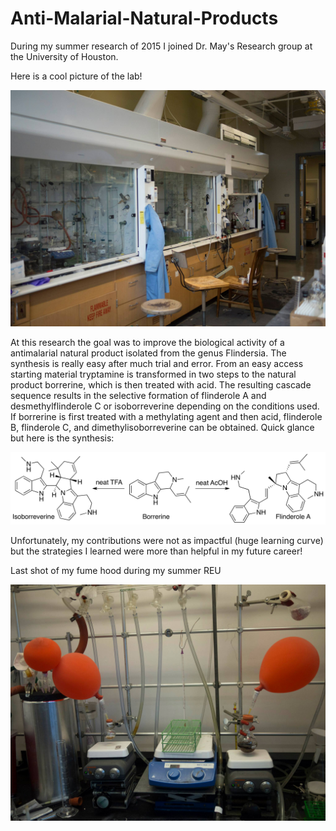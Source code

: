 # Anti-Malarial-Natural-Products

During my summer research of 2015 I joined Dr. May's Research group at the University of Houston. 

Here is a cool picture of the lab!

![ScreenShot](https://github.com/Sulstice/Anti-Malarial-Natural-Products/blob/master/imgs/mayhoods.jpg)

At this research the goal was to improve the biological activity of a antimalarial natural product isolated from the genus Flindersia. The synthesis is really easy after much trial and error. From an easy access starting material tryptamine is transformed in two steps to the natural product borrerine, which is then treated with acid. The resulting cascade sequence results in the selective formation of flinderole A and desmethylflinderole C or isoborreverine depending on the conditions used. If borrerine is first treated with a methylating agent and then acid, flinderole B, flinderole C, and dimethylisoborreverine can be obtained. Quick glance but here is the synthesis:

![ScreenShot](https://github.com/Sulstice/Anti-Malarial-Natural-Products/blob/master/imgs/eff74.png)

Unfortunately, my contributions were not as impactful (huge learning curve) but the strategies I learned were more than helpful in my future career!

Last shot of my fume hood during my summer REU

![ScreenShot](https://github.com/Sulstice/Anti-Malarial-Natural-Products/blob/master/imgs/myhoodMay.jpg)
